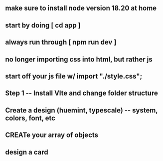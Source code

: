 ## make sure to install node version 18.20 at home

## start by doing [ cd app ]

## always run through [ npm run dev ]

## no longer importing css into html, but rather js

## start off your js file w/ import "./style.css";

## Step 1 -- Install VIte and change folder structure

## Create a design (huemint, typescale) -- system, colors, font, etc

## CREATe your array of objects

## design a card

